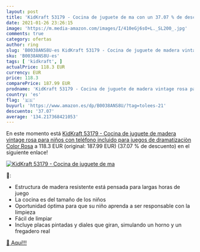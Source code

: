 ```yaml
---
layout: post
title: 'KidKraft 53179 - Cocina de juguete de ma con un 37.07 % de descuento'
date: 2021-01-26 23:26:15
image: 'https://m.media-amazon.com/images/I/410eGj6sO+L._SL200_.jpg'
comments: true
category: ofertas
author: ring
slug: 'B0038ANS8U-es KidKraft 53179 - Cocina de juguete de madera vintage rosa...'
sku: 'B0038ANS8U-es'
tags: [ 'kidkraft', ]
actualPrice: 118.3 EUR
currency: EUR
price: 118.3
comparePrice: 187.99 EUR
prodname: 'KidKraft 53179 - Cocina de juguete de madera vintage rosa para niños con teléfono incluido para juegos de dramatizaciòn   Color Rosa'
country: 'es'
flag: '🇪🇸'
buyurl: 'https://www.amazon.es/dp/B0038ANS8U/?tag=tolees-21'
descuento: '37.07'
average: '134.217368421053'
---
```


En este momento está [KidKraft 53179 - Cocina de juguete de madera vintage rosa para niños con teléfono incluido para juegos de dramatizaciòn   Color Rosa](https://www.amazon.es/dp/B0038ANS8U/?tag=tolees-21) a 118.3 EUR (original: 187.99 EUR) (37.07 %  de descuento) en el siguiente enlace!

[![KidKraft 53179 - Cocina de juguete de ma](https://m.media-amazon.com/images/I/410eGj6sO+L._SL200_.jpg)](https://www.amazon.es/dp/B0038ANS8U/?tag=tolees-21)

🔎:

- Estructura de madera resistente está pensada para largas horas de juego
- La cocina es del tamaño de los niños
- Oportunidad óptima para que su niño aprenda a ser responsable con la limpieza
- Fácil de limpiar
- Incluye placas pintadas y diales que giran, simulando un horno y un fregadero real

[🛒 Aquí!!!](https://www.amazon.es/dp/B0038ANS8U/?tag=tolees-21)
